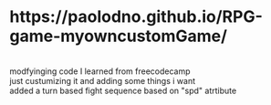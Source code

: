 <h1>https://paolodno.github.io/RPG-game-myowncustomGame/</h1>
<br>modfyinging code I learned from freecodecamp
<br>just custumizing it and adding some things i want
<br> added a turn based fight sequence based on "spd" atrtibute
